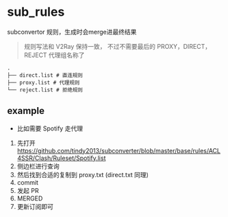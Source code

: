 # sub_rules
subconvertor 规则，生成时会merge进最终结果

> 规则写法和 V2Ray 保持一致， 不过不需要最后的 PROXY，DIRECT，REJECT 代理组名称了  

```
.
├── direct.list # 直连规则
├── proxy.list # 代理规则
└── reject.list # 拒绝规则
```

## example

* 比如需要 Spotify 走代理
1. 先打开 https://github.com/tindy2013/subconverter/blob/master/base/rules/ACL4SSR/Clash/Ruleset/Spotify.list
2. 侧边栏进行查询
3. 然后找到合适的复制到 proxy.txt (direct.txt 同理)
4. commit
5. 发起 PR
6. MERGED
7. 更新订阅即可
